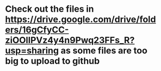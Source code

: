 # Check out the files in https://drive.google.com/drive/folders/16gCfyCC-ziOOllPVz4y4n9Pwq23FFs_R?usp=sharing as some files are too big to upload to github